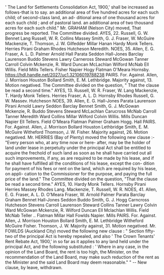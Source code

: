 ' The Land for Settlements Consolidation Act, 1900,' shall be increased as follows-that is to say. an additional area of five hundred acres for each such child; of second-class land, an ad- ditional area of one thousand acres for each such child ; and of pastoral land. an additional area of two thousand acres for each such child." Mr. GRAHAM (Nelson City) moved, That progress be reported. The Committee divided. AYES, 22. Russell, G. W. Bennet Lang Russell, W. R. Collins Massey Smith, G. J. Fraser, W. McGuire Mackenzie, T. Thomson, J. W. Gilfedder Millar Hanan Hardy Monk Tellers. Herries Pirani Graham Rhodes Hutcheson Meredith. NOES, 35. Allen, E. G. Fraser, A. L. D. Palmer Arnold Hall Parata Seddon Hall-Jones Barclay Laurenson Buddo Stevens Lawry Carneross Steward McGowan Tanner Carroll Colvin Mckenzie, R. Ward Duncan McLachlan Wilford McNab Ell Willis. Field Mills Tellers. Fisher Napier Hogy Flatman O'Meara Hornsby. https://hdl.handle.net/2027/uc1.32106019788238 PAIRS. For. Against. Allen, J. Morrison Houston Bollard Smith, E. M. Lethbridge. Majority against, 13. Motion negatived. The Committee divided on the question, " That the clause be read a second time." AYES, 13. Russell, W. R. Fraser, W. Lang Mackenzie, T. Hardy Monk Teliers. Herries Fraser, A. L. D. Hornsby Rhodes Russell, G. W. Massev. Hutcheson NOES, 39. Allen, E. G. Hall-Jones Parata Laurenson Pirani Arnold Lawry Seddon Barclay Bennet Smith, G. J. McGowan Mckenzie, R. Buddo Stevens Steward McLachlan Carucross McNab Carroll Tanner Meredith Ward Collins Millar Wilford Colvin Willis. Mills Duncan Napier Ell Tellers. Field O'Meara Flatman Palmer Graham Hogg. Hall PAIRS. For. Against. Allen, J. Morrison Bollard Houston Lethbridge Smith, E. M. McGuire Witheford Thomson, J. W. Fisher. Majority against, 26. Motion negatived. Mr. HERRIES (Bay of Plenty) moved the following new clause :- "Every person who, at any time now or here- after, may be the holder of land under lease in perpetuity under the principal Act shall be entitled to acquire the frechold of such land as soon as he shall have carried out all such improvements, if any, as are required to be made by his lease, and if he shall have fulfilled all the conditions of his lease, except the con- dition for payment of his fees or rent on the land, which are required by his lease, on appli- cation to the Commissioner for the purpose, and paying the full price of the land." The Committee divided on the question, "That the clause be read a second time." AYES, 10. Hardy Monk Tellers. Hornsby Pirani Herries Massey Rhodes Lang. Mackenzie, T. Russell, W. R. NOES, 41. Allen, E. G. Fraser, A. L. D. O'Meara Fraser, W. Arnold Palmer Parata Barclay Graham Bennet Hall-Jones Seddon Buddo Smith, G. J. Hogg Carncross Hutcheson Stevens Carroll Laurenson Steward Collins Tanner Lawry Colvin Ward McGowan Mckenzie, R. Wilford Duncan Ell Mclachlan Willis. Field McNab Teller .. Flatman Millar Hall Fowlds Napier. Mills PAIRS. For. Against. Allen, J. Morrison Houston Bollard Smith, E. M. Lethbridge Witheford McGuire Fisher. Thomson, J. W. Majority against, 31. Motion negatived. Mr. FOWLDS (Auckland City) moved the following new clause : " Section fifty-two of the principal Act is hereby repealed, and also ' The Crown Tenants' Rent Rebate Act, 1900,' in so far as it applies to any land held under the principal Act, and the following substituted : ' Where in any case, in the opinion of the Land Board, the rent is too high, the Minister, on the recommendation of the Land Board, may make such reduction of the rent as the Minister and the said Land Board may deem reasonable." " -- New clause, by leave, withdrawn. 
